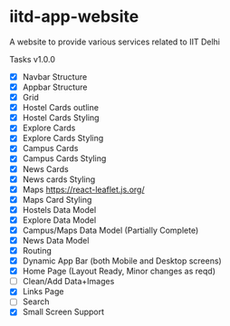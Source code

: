 # iitd-app-website
A website to provide various services related to IIT Delhi

Tasks v1.0.0 

- [x] Navbar Structure
- [x] Appbar Structure
- [x] Grid 
- [x] Hostel Cards outline
- [x] Hostel Cards Styling
- [x] Explore Cards
- [x] Explore Cards Styling
- [x] Campus Cards
- [x] Campus Cards Styling
- [x] News Cards
- [x] News cards Styling
- [x] Maps https://react-leaflet.js.org/
- [x] Maps Card Styling
- [x] Hostels Data Model
- [x] Explore Data Model
- [x] Campus/Maps Data Model (Partially Complete)
- [x] News Data Model
- [x] Routing
- [x] Dynamic App Bar (both Mobile and Desktop screens)
- [x] Home Page (Layout Ready, Minor changes as reqd)
- [ ] Clean/Add Data+Images
- [x] Links Page
- [ ] Search
- [x] Small Screen Support

